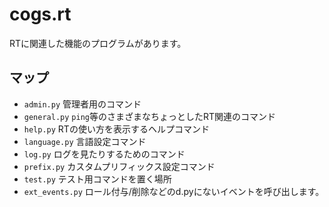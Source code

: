 # cogs.rt
RTに関連した機能のプログラムがあります。

## マップ
* `admin.py` 管理者用のコマンド
* `general.py` `ping`等のさまざまなちょっとしたRT関連のコマンド
* `help.py` RTの使い方を表示するヘルプコマンド
* `language.py` 言語設定コマンド
* `log.py` ログを見たりするためのコマンド
* `prefix.py` カスタムプリフィックス設定コマンド
* `test.py` テスト用コマンドを置く場所
* `ext_events.py` ロール付与/削除などのd.pyにないイベントを呼び出します。